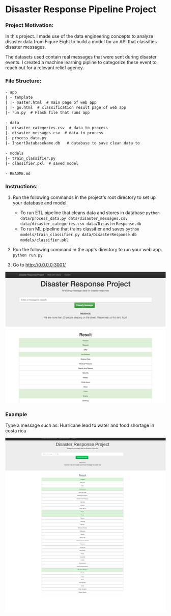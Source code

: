 # Disaster Response Pipeline Project

### Project Motivation:

In this project. I made use of the data engineering concepts to analyze disaster data from Figure Eight to build a model for an API that classifies disaster messages.

The datasets used contain real messages that were sent during disaster events. I created a machine learning pipline to categorize these event to reach out for a relevant relief agency.

### File Structure:

	- app
	| - template
	| |- master.html  # main page of web app
	| |- go.html  # classification result page of web app
	|- run.py  # Flask file that runs app

	- data
	|- disaster_categories.csv  # data to process 
	|- disaster_messages.csv  # data to process
	|- process_data.py
	|- InsertDatabaseName.db   # database to save clean data to

	- models
	|- train_classifier.py
	|- classifier.pkl  # saved model 

	- README.md

### Instructions:
1. Run the following commands in the project's root directory to set up your database and model.

    - To run ETL pipeline that cleans data and stores in database
        `python data/process_data.py data/disaster_messages.csv data/disaster_categories.csv data/DisasterResponse.db`
    - To run ML pipeline that trains classifier and saves
        `python models/train_classifier.py data/DisasterResponse.db models/classifier.pkl`

2. Run the following command in the app's directory to run your web app.
    `python run.py`

3. Go to http://0.0.0.0:3001/


![ScreenShot](disaster_response_project2.png)

### Example 

Type a message such as: Hurricane lead to water and food shortage in costa rica


![Example](Example.png)